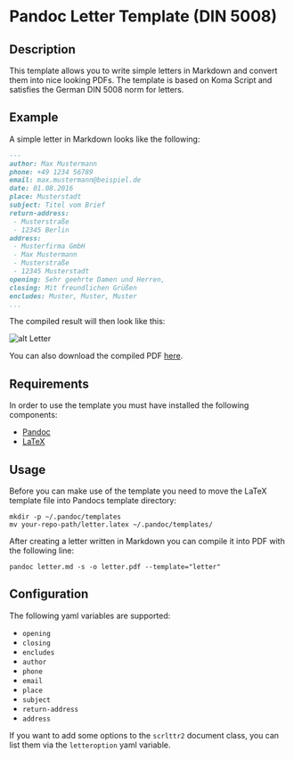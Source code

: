 # Pandoc Letter Template (DIN 5008)

## Description

This template allows you to write simple letters in Markdown and convert them
into nice looking PDFs. The template is based on Koma Script and satisfies
the German DIN 5008 norm for letters.


## Example

A simple letter in Markdown looks like the following:

```markdown
---
author: Max Mustermann
phone: +49 1234 56789
email: max.mustermann@beispiel.de
date: 01.08.2016
place: Musterstadt
subject: Titel vom Brief
return-address:
 - Musterstraße
 - 12345 Berlin
address:
 - Musterfirma GmbH
 - Max Mustermann
 - Musterstraße
 - 12345 Musterstadt
opening: Sehr geehrte Damen und Herren,
closing: Mit freundlichen Grüßen
encludes: Muster, Muster, Muster
...
```

The compiled result will then look like this:

![alt Letter](https://github.com/benedu/pandoc-letter/raw/master/example/letter.png)

You can also download the compiled PDF [here](https://github.com/benedu/pandoc-letter/raw/master/example/letter.pdf).


## Requirements

In order to use the template you must have installed the following components:

- [Pandoc](http://pandoc.org/installing.html)
- [LaTeX](https://latex-project.org/ftp.html)


## Usage

Before you can make use of the template you need to move the LaTeX template file
into Pandocs template directory:

```
mkdir -p ~/.pandoc/templates
mv your-repo-path/letter.latex ~/.pandoc/templates/
```

After creating a letter written in Markdown you can compile it into PDF with the
following line:

`pandoc letter.md -s -o letter.pdf --template="letter"`


## Configuration

The following yaml variables are supported:

- `opening`
- `closing`
- `encludes`
- `author`
- `phone`
- `email`
- `place`
- `subject`
- `return-address`
- `address`

If you want to add some options to the `scrlttr2` document class, you can list
them via the `letteroption` yaml variable.
